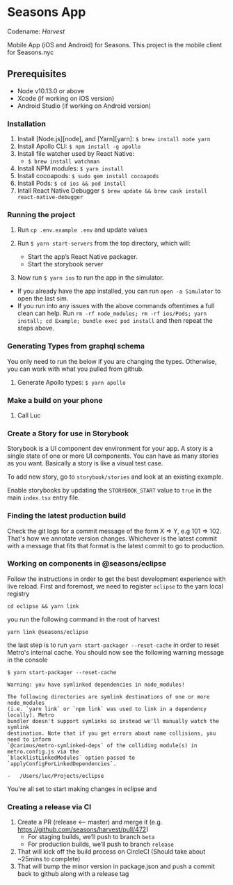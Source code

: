 # Seasons App

Codename: _Harvest_

Mobile App (iOS and Android) for Seasons.
This project is the mobile client for Seasons.nyc

## Prerequisites

- Node v10.13.0 or above
- Xcode (if working on iOS version)
- Android Studio (if working on Android version)

### Installation

1. Install [Node.js][node], and [Yarn][yarn]: `$ brew install node yarn`
1. Install Apollo CLI: `$ npm install -g apollo`
1. Install file watcher used by React Native:
   - `$ brew install watchman`
1. Install NPM modules: `$ yarn install`
1. Install cocoapods: `$ sudo gem install cocoapods`
1. Install Pods: `$ cd ios && pod install`
1. Intall React Native Debugger `$ brew update && brew cask install react-native-debugger`

### Running the project

1. Run `cp .env.example .env` and update values

1. Run `$ yarn start-servers` from the top directory, which will:

   - Start the app’s React Native packager.
   - Start the storybook server

1. Now run `$ yarn ios` to run the app in the simulator.

- If you already have the app installed, you can run `open -a Simulator` to open the last sim.
- If you run into any issues with the above commands oftentimes a full clean can help. Run `rm -rf node_modules; rm -rf ios/Pods; yarn install; cd Example; bundle exec pod install` and then repeat the steps above.

### Generating Types from graphql schema

You only need to run the below if you are changing the types. Otherwise, you can work with what you pulled from github.

1. Generate Apollo types: `$ yarn apollo`

### Make a build on your phone

1. Call Luc

### Create a Story for use in Storybook

Storybook is a UI component dev environment for your app. A story is a single state of one or more UI components. You can have as many stories as you want. Basically a story is like a visual test case.

To add new story, go to `storybook/stories` and look at an existing example.

Enable storybooks by updating the `STORYBOOK_START` value to `true` in the main `index.tsx` entry file.

### Finding the latest production build

Check the git logs for a commit message of the form X => Y, e.g 101 => 102. That's how we annotate version changes. Whichever is the latest commit with a message that fits that format is the latest commit to go to production.

### Working on components in @seasons/eclipse

Follow the instructions in order to get the best development experience with live reload.
First and foremost, we need to register `eclipse` to the yarn local registry

`cd eclipse && yarn link`

you run the following command in the root of harvest

`yarn link @seasons/eclipse`

the last step is to run `yarn start-packager --reset-cache` in order to reset Metro's internal cache.
You should now see the following warning message in the console

```
$ yarn start-packager --reset-cache

Warning: you have symlinked dependencies in node_modules!

The following directories are symlink destinations of one or more node_modules
(i.e. `yarn link` or `npm link` was used to link in a dependency locally). Metro
bundler doesn't support symlinks so instead we'll manually watch the symlink
destination. Note that if you get errors about name collisions, you need to inform
`@carimus/metro-symlinked-deps` of the colliding module(s) in metro.config.js via the
`blacklistLinkedModules` option passed to `applyConfigForLinkedDependencies`.

-   /Users/luc/Projects/eclipse
```

You're all set to start making changes in eclipse and

### Creating a release via CI

1. Create a PR (release <-- master) and merge it (e.g. https://github.com/seasons/harvest/pull/472)
   - For staging builds, we’ll push to branch `beta`
   - For production builds, we’ll push to branch `release`
1. That will kick off the build process on CircleCI (Should take about ~25mins to complete)
1. That will bump the minor version in package.json and push a commit back to github along with a release tag
